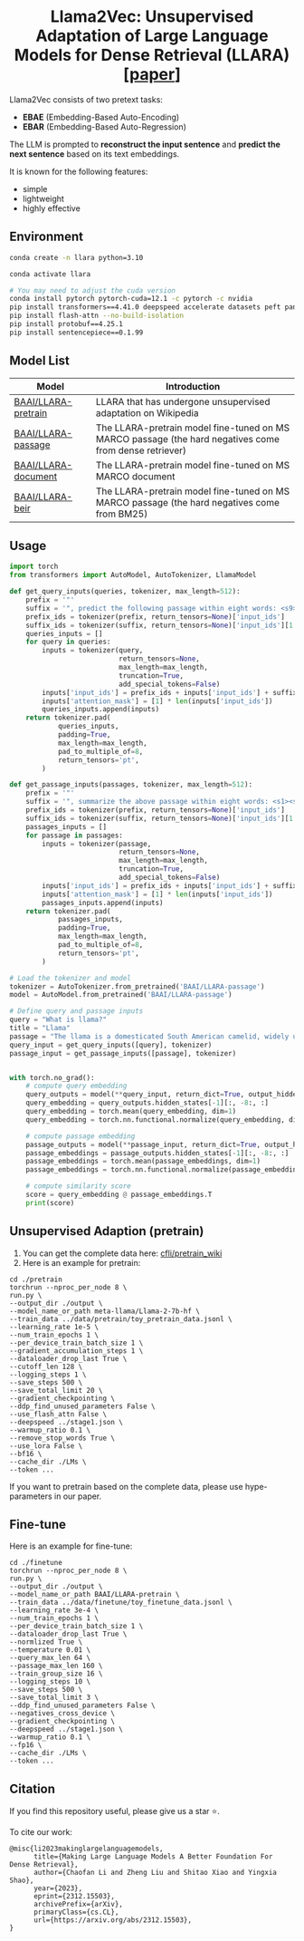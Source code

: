<div align="center">
<h1> Llama2Vec: Unsupervised Adaptation of Large Language Models for Dense Retrieval (LLARA) [<a href="https://arxiv.org/abs/2312.15503">paper</a>]</h1>
</div>

Llama2Vec consists of two pretext tasks:
- **EBAE** (Embedding-Based Auto-Encoding)
- **EBAR** (Embedding-Based Auto-Regression)

The LLM is prompted to **reconstruct the input sentence** and **predict the next sentence** based on its text embeddings.

It is known for the following features:
- simple
- lightweight
- highly effective

## Environment
```bash
conda create -n llara python=3.10

conda activate llara

# You may need to adjust the cuda version
conda install pytorch pytorch-cuda=12.1 -c pytorch -c nvidia
pip install transformers==4.41.0 deepspeed accelerate datasets peft pandas
pip install flash-attn --no-build-isolation
pip install protobuf==4.25.1
pip install sentencepiece==0.1.99
```

## Model List

| Model                                                        | Introduction                                                 |
| ------------------------------------------------------------ | ------------------------------------------------------------ |
| [BAAI/LLARA-pretrain](https://huggingface.co/BAAI/LLARA-pretrain) | LLARA that has undergone unsupervised adaptation on Wikipedia |
| [BAAI/LLARA-passage](https://huggingface.co/BAAI/LLARA-passage) | The LLARA-pretrain model fine-tuned on MS MARCO passage (the hard negatives come from dense retriever) |
| [BAAI/LLARA-document](https://huggingface.co/BAAI/LLARA-document) | The LLARA-pretrain model fine-tuned on MS MARCO document     |
| [BAAI/LLARA-beir](https://huggingface.co/BAAI/LLARA-beir)    | The LLARA-pretrain model fine-tuned on MS MARCO passage (the hard negatives come from BM25) |

## Usage

```python
import torch
from transformers import AutoModel, AutoTokenizer, LlamaModel

def get_query_inputs(queries, tokenizer, max_length=512):
    prefix = '"'
    suffix = '", predict the following passage within eight words: <s9><s10><s11><s12><s13><s14><s15><s16>'
    prefix_ids = tokenizer(prefix, return_tensors=None)['input_ids']
    suffix_ids = tokenizer(suffix, return_tensors=None)['input_ids'][1:]
    queries_inputs = []
    for query in queries:
        inputs = tokenizer(query,
                           return_tensors=None,
                           max_length=max_length,
                           truncation=True,
                           add_special_tokens=False)
        inputs['input_ids'] = prefix_ids + inputs['input_ids'] + suffix_ids
        inputs['attention_mask'] = [1] * len(inputs['input_ids'])
        queries_inputs.append(inputs)
    return tokenizer.pad(
            queries_inputs,
            padding=True,
            max_length=max_length,
            pad_to_multiple_of=8,
            return_tensors='pt',
        )

def get_passage_inputs(passages, tokenizer, max_length=512):
    prefix = '"'
    suffix = '", summarize the above passage within eight words: <s1><s2><s3><s4><s5><s6><s7><s8>'
    prefix_ids = tokenizer(prefix, return_tensors=None)['input_ids']
    suffix_ids = tokenizer(suffix, return_tensors=None)['input_ids'][1:]
    passages_inputs = []
    for passage in passages:
        inputs = tokenizer(passage,
                           return_tensors=None,
                           max_length=max_length,
                           truncation=True,
                           add_special_tokens=False)
        inputs['input_ids'] = prefix_ids + inputs['input_ids'] + suffix_ids
        inputs['attention_mask'] = [1] * len(inputs['input_ids'])
        passages_inputs.append(inputs)
    return tokenizer.pad(
            passages_inputs,
            padding=True,
            max_length=max_length,
            pad_to_multiple_of=8,
            return_tensors='pt',
        )

# Load the tokenizer and model
tokenizer = AutoTokenizer.from_pretrained('BAAI/LLARA-passage')
model = AutoModel.from_pretrained('BAAI/LLARA-passage')

# Define query and passage inputs
query = "What is llama?"
title = "Llama"
passage = "The llama is a domesticated South American camelid, widely used as a meat and pack animal by Andean cultures since the pre-Columbian era."
query_input = get_query_inputs([query], tokenizer)
passage_input = get_passage_inputs([passage], tokenizer)


with torch.no_grad():
    # compute query embedding
    query_outputs = model(**query_input, return_dict=True, output_hidden_states=True)
    query_embedding = query_outputs.hidden_states[-1][:, -8:, :]
    query_embedding = torch.mean(query_embedding, dim=1)
    query_embedding = torch.nn.functional.normalize(query_embedding, dim=-1)

    # compute passage embedding
    passage_outputs = model(**passage_input, return_dict=True, output_hidden_states=True)
    passage_embeddings = passage_outputs.hidden_states[-1][:, -8:, :]
    passage_embeddings = torch.mean(passage_embeddings, dim=1)
    passage_embeddings = torch.nn.functional.normalize(passage_embeddings, dim=-1)

    # compute similarity score
    score = query_embedding @ passage_embeddings.T
    print(score)

```

## Unsupervised Adaption (pretrain)
1. You can get the complete data here: [cfli/pretrain_wiki](https://huggingface.co/datasets/cfli/pretrain_wiki)
2. Here is an example for pretrain:
```shell
cd ./pretrain
torchrun --nproc_per_node 8 \
run.py \
--output_dir ./output \
--model_name_or_path meta-llama/Llama-2-7b-hf \
--train_data ../data/pretrain/toy_pretrain_data.jsonl \
--learning_rate 1e-5 \
--num_train_epochs 1 \
--per_device_train_batch_size 1 \
--gradient_accumulation_steps 1 \
--dataloader_drop_last True \
--cutoff_len 128 \
--logging_steps 1 \
--save_steps 500 \
--save_total_limit 20 \
--gradient_checkpointing \
--ddp_find_unused_parameters False \
--use_flash_attn False \
--deepspeed ../stage1.json \
--warmup_ratio 0.1 \
--remove_stop_words True \
--use_lora False \
--bf16 \
--cache_dir ./LMs \
--token ...
```
If you want to pretrain based on the complete data, please use hype-parameters in our paper.

## Fine-tune

Here is an example for fine-tune:
```shell
cd ./finetune
torchrun --nproc_per_node 8 \
run.py \
--output_dir ./output \
--model_name_or_path BAAI/LLARA-pretrain \
--train_data ../data/finetune/toy_finetune_data.jsonl \
--learning_rate 3e-4 \
--num_train_epochs 1 \
--per_device_train_batch_size 1 \
--dataloader_drop_last True \
--normlized True \
--temperature 0.01 \
--query_max_len 64 \
--passage_max_len 160 \
--train_group_size 16 \
--logging_steps 10 \
--save_steps 500 \
--save_total_limit 3 \
--ddp_find_unused_parameters False \
--negatives_cross_device \
--gradient_checkpointing \
--deepspeed ../stage1.json \
--warmup_ratio 0.1 \
--fp16 \
--cache_dir ./LMs \
--token ...
```

## Citation

If you find this repository useful, please give us a star ⭐.

To cite our work:

```
@misc{li2023makinglargelanguagemodels,
      title={Making Large Language Models A Better Foundation For Dense Retrieval}, 
      author={Chaofan Li and Zheng Liu and Shitao Xiao and Yingxia Shao},
      year={2023},
      eprint={2312.15503},
      archivePrefix={arXiv},
      primaryClass={cs.CL},
      url={https://arxiv.org/abs/2312.15503}, 
}
```
